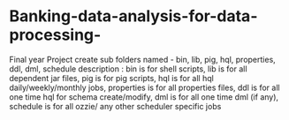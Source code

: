 # Banking-data-analysis-for-data-processing-
Final year Project 
create sub folders named - bin, lib, pig, hql, properties, ddl, dml, schedule
description : bin is for shell scripts, lib is for all dependent jar files, pig is for pig scripts, hql is for all hql daily/weekly/monthly jobs, properties is for all properties files, ddl is for all one time hql for schema create/modify, dml is for all one time dml (if any), schedule is for all ozzie/ any other scheduler specific jobs
